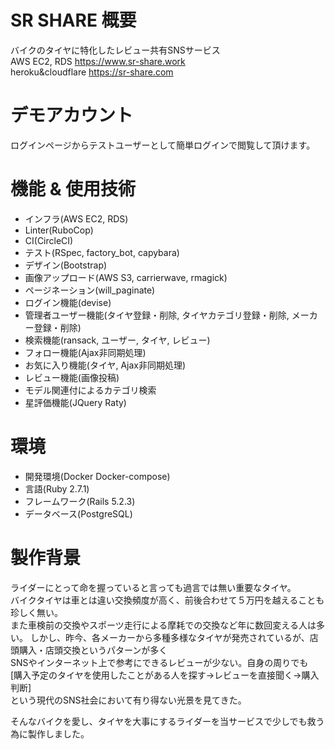 # SR SHARE 概要

バイクのタイヤに特化したレビュー共有SNSサービス<br>
AWS EC2, RDS      https://www.sr-share.work<br>
heroku&cloudflare https://sr-share.com

# デモアカウント

ログインページからテストユーザーとして簡単ログインで閲覧して頂けます。

# 機能 & 使用技術

* インフラ(AWS EC2, RDS)
* Linter(RuboCop)
* CI(CircleCI)
* テスト(RSpec, factory_bot, capybara)
* デザイン(Bootstrap)
* 画像アップロード(AWS S3, carrierwave, rmagick)
* ページネーション(will_paginate)
* ログイン機能(devise)
* 管理者ユーザー機能(タイヤ登録・削除, タイヤカテゴリ登録・削除, メーカー登録・削除)
* 検索機能(ransack, ユーザー, タイヤ, レビュー)
* フォロー機能(Ajax非同期処理)
* お気に入り機能(タイヤ, Ajax非同期処理)
* レビュー機能(画像投稿)
* モデル関連付によるカテゴリ検索
* 星評価機能(JQuery Raty)

# 環境

* 開発環境(Docker Docker-compose)
* 言語(Ruby 2.7.1)
* フレームワーク(Rails 5.2.3)
* データベース(PostgreSQL)

# 製作背景

ライダーにとって命を握っていると言っても過言では無い重要なタイヤ。<br>
バイクタイヤは車とは違い交換頻度が高く、前後合わせて５万円を越えることも珍しく無い。<br>
また車検前の交換やスポーツ走行による摩耗での交換など年に数回変える人は多い。
しかし、昨今、各メーカーから多種多様なタイヤが発売されているが、店頭購入・店頭交換というパターンが多く<br>
SNSやインターネット上で参考にできるレビューが少ない。自身の周りでも<br>
[購入予定のタイヤを使用したことがある人を探す→レビューを直接聞く→購入判断]<br>
という現代のSNS社会において有り得ない光景を見てきた。<br>

そんなバイクを愛し、タイヤを大事にするライダーを当サービスで少しでも救う為に製作しました。
